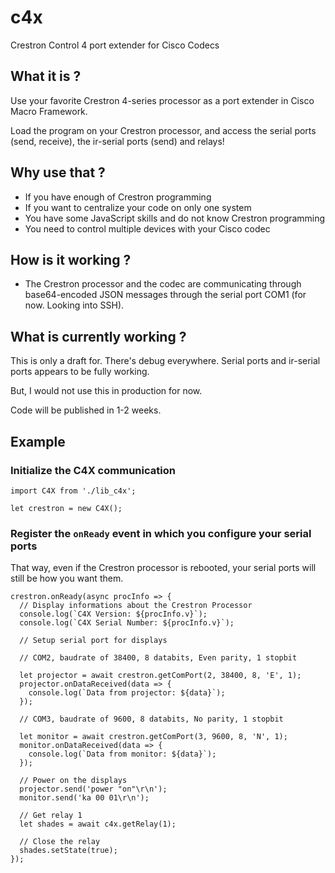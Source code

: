 # c4x
Crestron Control 4 port extender for Cisco Codecs

## What it is ?
Use your favorite Crestron 4-series processor as a port extender in Cisco Macro Framework.

Load the program on your Crestron processor, and access the serial ports (send, receive), the ir-serial ports (send) and relays!

## Why use that ?
- If you have enough of Crestron programming
- If you want to centralize your code on only one system
- You have some JavaScript skills and do not know Crestron programming
- You need to control multiple devices with your Cisco codec

## How is it working ?
- The Crestron processor and the codec are communicating through base64-encoded JSON messages through the serial port COM1 (for now. Looking into SSH).

## What is currently working ?
This is only a draft for. There's debug everywhere. Serial ports and ir-serial ports appears to be fully working. 

But, I would not use this in production for now.

Code will be published in 1-2 weeks.

## Example
### Initialize the C4X communication
```JS
import C4X from './lib_c4x';

let crestron = new C4X();
```

### Register the `onReady` event in which you configure your serial ports
That way, even if the Crestron processor is rebooted, your serial ports will still be how you want them.
```JS
crestron.onReady(async procInfo => {
  // Display informations about the Crestron Processor
  console.log(`C4X Version: ${procInfo.v}`);
  console.log(`C4X Serial Number: ${procInfo.v}`);

  // Setup serial port for displays

  // COM2, baudrate of 38400, 8 databits, Even parity, 1 stopbit

  let projector = await crestron.getComPort(2, 38400, 8, 'E', 1);
  projector.onDataReceived(data => {
    console.log(`Data from projector: ${data}`);
  });

  // COM3, baudrate of 9600, 8 databits, No parity, 1 stopbit

  let monitor = await crestron.getComPort(3, 9600, 8, 'N', 1);
  monitor.onDataReceived(data => {
    console.log(`Data from monitor: ${data}`);
  });

  // Power on the displays
  projector.send('power "on"\r\n');
  monitor.send('ka 00 01\r\n');

  // Get relay 1
  let shades = await c4x.getRelay(1);

  // Close the relay
  shades.setState(true);
});
```
